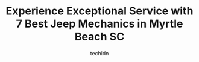 ---
layout: ampstory
image: https://images.unsplash.com/photo-1631526090968-6979b72f2ce2?ixlib=rb-4.0.3&ixid=MnwxMjA3fDB8MHxwaG90by1wYWdlfHx8fGVufDB8fHx8&auto=format&fit=crop&w=640&h=853&q=80
author: techidn
featured: false
description: When it comes to maintaining and repairing your vehicle in Myrtle Beach SC, USA, you deserve nothing but the best. Thats why the 7 best Jeep Mechanic in the area are here to offer their exp
title: Experience Exceptional Service with 7 Best Jeep Mechanics in Myrtle Beach SC
cover:
   title: Experience Exceptional Service with 7 Best Jeep Mechanics in Myrtle Beach SC
   subtitle: Rickpate
   background: https://images.unsplash.com/photo-1631526090968-6979b72f2ce2?ixlib=rb-4.0.3&ixid=MnwxMjA3fDB8MHxwaG90by1wYWdlfHx8fGVufDB8fHx8&auto=format&fit=crop&w=640&h=853&q=80

pages: 
 - layout: thirds
   top: <h1>#1 Affordable Garage</h1>
   bottom: "<p>Greg is wonderful after purchasing a vehicle i brung my car in because of a noise he told me I needed a new engine Without even touching my vehicle! I took it back to whe</p>"
   background: https://www.knot35.com/toplist/wp-content/uploads/2023/06/best-jeep-mechanic-1-in-myrtle-beach-sc-1685836293.png
   backgroundblur: true
 - layout: thirds
   top: <h1>#2 Averill Automotive</h1>
   bottom: "<p>1618 Executive Ave, Myrtle Beach, SC 29577, United States</p>"
   background: https://www.knot35.com/toplist/wp-content/uploads/2023/06/best-jeep-mechanic-2-in-myrtle-beach-sc-1685836294.jpeg
   cta:
      link: https://www.knot35.com/toplist/experience-exceptional-service-with-7-best-jeep-mechanics-in-myrtle-beach-sc/
      text: Experience Exceptional Service with 7 Best Jeep Mechanics in Myrtle Beach SC
 - layout: thirds
   top: <h1>#3 360 Motorsports</h1>
   bottom: "<p>535 Broadway St, Myrtle Beach, SC 29577, United States</p>"
   background: https://www.knot35.com/toplist/wp-content/uploads/2023/06/best-jeep-mechanic-3-in-myrtle-beach-sc-1685836294.png
   cta:
      link: https://www.knot35.com/toplist/experience-exceptional-service-with-7-best-jeep-mechanics-in-myrtle-beach-sc/
      text: Experience Exceptional Service with 7 Best Jeep Mechanics in Myrtle Beach SC
 - layout: thirds
   top: <h1>#4 Turn Key Auto Repair</h1>
   bottom: "<p>1216 Port Dr, Myrtle Beach, SC 29577, United States</p>"
   background: https://images.unsplash.com/photo-1580610447943-1bfbef5efe07?ixlib=rb-4.0.3&ixid=MnwxMjA3fDB8MHxwaG90by1wYWdlfHx8fGVufDB8fHx8&auto=format&fit=crop&w=640&h=853&q=80
   cta:
      link: https://www.knot35.com/toplist/experience-exceptional-service-with-7-best-jeep-mechanics-in-myrtle-beach-sc/
      text: Experience Exceptional Service with 7 Best Jeep Mechanics in Myrtle Beach SC
 - layout: thirds
   top: <h1>#5 Browns Car Care Center</h1>
   bottom: "<p>319 Holly Cir, Myrtle Beach, SC 29588, United States</p>"
   background: https://images.unsplash.com/photo-1462556791646-c201b8241a94?ixlib=rb-4.0.3&ixid=MnwxMjA3fDB8MHxwaG90by1wYWdlfHx8fGVufDB8fHx8&auto=format&fit=crop&w=640&h=853&q=80
   cta:
      link: https://www.knot35.com/toplist/experience-exceptional-service-with-7-best-jeep-mechanics-in-myrtle-beach-sc/
      text: Experience Exceptional Service with 7 Best Jeep Mechanics in Myrtle Beach SC
 - layout: thirds
   top: <h1>#6 FBK Off-Road Inc.</h1>
   bottom: "<p>101 George Bishop Pkwy UNIT C, Myrtle Beach, SC 29579, United States</p>"
   background: https://images.unsplash.com/photo-1524169358666-79f22534bc6e?ixlib=rb-4.0.3&ixid=MnwxMjA3fDB8MHxwaG90by1wYWdlfHx8fGVufDB8fHx8&auto=format&fit=crop&w=640&h=853&q=80
   cta:
      link: https://www.knot35.com/toplist/experience-exceptional-service-with-7-best-jeep-mechanics-in-myrtle-beach-sc/
      text: Experience Exceptional Service with 7 Best Jeep Mechanics in Myrtle Beach SC
 - layout: thirds
   top: <h1>#7 Larrys Auto Clinic Inc.</h1>
   bottom: "<p>4719 Northgate Blvd, Myrtle Beach, SC 29577, United States</p>"
   background: https://images.unsplash.com/photo-1488554378835-f7acf46e6c98?ixlib=rb-4.0.3&ixid=MnwxMjA3fDB8MHxwaG90by1wYWdlfHx8fGVufDB8fHx8&auto=format&fit=crop&w=640&h=853&q=80
   cta:
      link: https://www.knot35.com/toplist/experience-exceptional-service-with-7-best-jeep-mechanics-in-myrtle-beach-sc/
      text: Experience Exceptional Service with 7 Best Jeep Mechanics in Myrtle Beach SC
 - layout: thirds
   middle: Continue reading...
   background: https://images.unsplash.com/photo-1574169208507-84376144848b?ixlib=rb-4.0.3&ixid=MnwxMjA3fDB8MHxwaG90by1wYWdlfHx8fGVufDB8fHx8&auto=format&fit=crop&w=640&h=853&q=80
   cta:
      link: https://www.knot35.com/toplist/experience-exceptional-service-with-7-best-jeep-mechanics-in-myrtle-beach-sc/
      text: Experience Exceptional Service with 7 Best Jeep Mechanics in Myrtle Beach SC
      
---